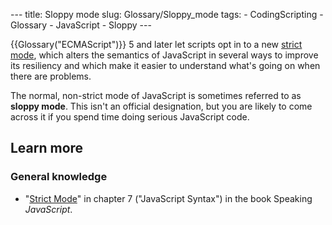 --- title: Sloppy mode slug: Glossary/Sloppy_mode tags: - CodingScripting - Glossary - JavaScript - Sloppy ---

{{Glossary("ECMAScript")}} 5 and later let scripts opt in to a new [strict mode](/en-US/docs/Web/JavaScript/Reference/Strict_mode), which alters the semantics of JavaScript in several ways to improve its resiliency and which make it easier to understand what's going on when there are problems.

The normal, non-strict mode of JavaScript is sometimes referred to as **sloppy mode**. This isn't an official designation, but you are likely to come across it if you spend time doing serious JavaScript code.

## Learn more

### General knowledge

- "[Strict Mode](http://speakingjs.com/es5/ch07.html#strict_mode)" in chapter 7 ("JavaScript Syntax") in the book Speaking _JavaScript_.
